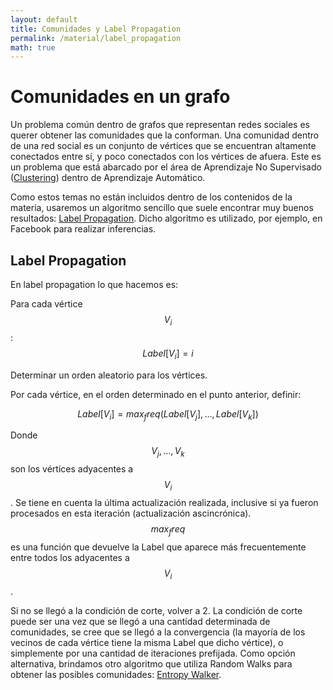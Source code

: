 ```yaml
---
layout: default
title: Comunidades y Label Propagation
permalink: /material/label_propagation
math: true
---
```


# Comunidades en un grafo

Un problema común dentro de grafos que representan redes sociales es querer obtener las comunidades que 
la conforman. Una comunidad dentro de una red social es un conjunto de vértices que se encuentran altamente
conectados entre sí, y poco conectados con los vértices de afuera. Este es un problema que está abarcado
por el área de Aprendizaje No Supervisado ([Clustering](https://en.wikipedia.org/wiki/Cluster_analysis))
dentro de Aprendizaje Automático. 

Como estos temas no están incluidos dentro de los contenidos de la materia, usaremos un algoritmo sencillo
que suele encontrar muy buenos resultados: [Label Propagation](http://arxiv.org/pdf/0709.2938v1.pdf). 
Dicho algoritmo es utilizado, por ejemplo, en Facebook para realizar inferencias.

## Label Propagation

En label propagation lo que hacemos es:

Para cada vértice $$V_i$$: $$Label[V_i] = i$$

Determinar un orden aleatorio para los vértices.

Por cada vértice, en el orden determinado en el punto anterior, definir:

$$Label[V_i] = max_freq(Label[V_j], \dots, Label[V_k])$$

Donde $$V_j, \dots, V_k$$ son los vértices adyacentes a $$V_i$$. Se tiene en cuenta la última actualización
realizada, inclusive si ya fueron procesados en esta iteración (actualización ascincrónica). 
$$max_freq$$ es una función que devuelve la Label que aparece más frecuentemente entre todos los 
adyacentes a $$V_i$$.

Si no se llegó a la condición de corte, volver a 2. La condición de corte puede ser una vez que se llegó 
a una cantidad determinada de comunidades, se cree que se llegó a la convergencia (la mayoría de los
vecinos de cada vértice tiene la misma Label que dicho vértice), o simplemente por una cantidad de
iteraciones prefijada.
Como opción alternativa, brindamos otro algoritmo que utiliza Random Walks para obtener las posibles
comunidades: [Entropy Walker](https://drive.google.com/file/d/0B8rBD4QSqWnSLTdWTXdFaUtUNjQ/view).

